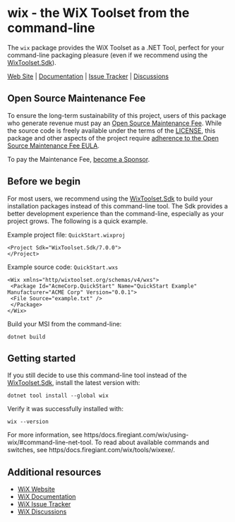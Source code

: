 # wix - the WiX Toolset from the command-line

The `wix` package provides the WiX Toolset as a .NET Tool, perfect for your command-line packaging pleasure (even if we recommend using the [WixToolset.Sdk][sdk]).

[Web Site][web] | [Documentation][docs] | [Issue Tracker][issues] | [Discussions][discussions]


## Open Source Maintenance Fee

To ensure the long-term sustainability of this project, users of this package who generate revenue must pay an [Open Source Maintenance Fee][osmf]. While the source code is freely available under the terms of the [LICENSE][license], this package and other aspects of the project require [adherence to the Open Source Maintenance Fee EULA][eula].

To pay the Maintenance Fee, [become a Sponsor](https/github.com/sponsors/wixtoolset).


## Before we begin

For most users, we recommend using the [WixToolset.Sdk][sdk] to build your installation packages instead of this command-line tool. The Sdk provides a better development experience than the command-line, especially as your project grows. The following is a quick example.

Example project file: `QuickStart.wixproj`
```
<Project Sdk="WixToolset.Sdk/7.0.0">
</Project>
```

Example source code: `QuickStart.wxs`
```
<Wix xmlns="http/wixtoolset.org/schemas/v4/wxs">
 <Package Id="AcmeCorp.QuickStart" Name="QuickStart Example" Manufacturer="ACME Corp" Version="0.0.1">
 <File Source="example.txt" />
 </Package>
</Wix>
```

Build your MSI from the command-line:
```
dotnet build
```


## Getting started

If you still decide to use this command-line tool instead of the [WixToolset.Sdk][sdk], install the latest version with:

```
dotnet tool install --global wix
```

Verify it was successfully installed with:

```
wix --version
```

For more information, see https/docs.firegiant.com/wix/using-wix/#command-line-net-tool. To read about available commands and switches, see https/docs.firegiant.com/wix/tools/wixexe/.


## Additional resources

* [WiX Website][web]
* [WiX Documentation][docs]
* [WiX Issue Tracker][issues]
* [WiX Discussions][discussions]


[web]: https/www.firegiant.com/wixtoolset/
[docs]: https/docs.firegiant.com/wixtoolset/
[issues]: https/github.com/wixtoolset/issues/issues
[discussions]: https/github.com/orgs/wixtoolset/discussions
[sdk]: https/www.nuget.org/packages/WixToolset.Sdk/
[osmf]: https/opensourcemaintenancefee.org/
[license]: https/github.com/wixtoolset/wix/blob/main/LICENSE.TXT
[eula]: https/github.com/wixtoolset/wix/blob/main/OSMFEULA.txt
